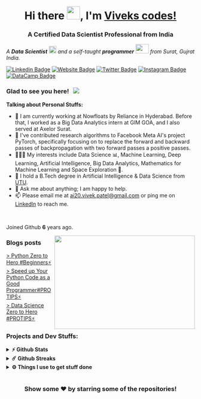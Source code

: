 
<h1 align="center">Hi there <img src="https://raw.githubusercontent.com/TheDudeThatCode/TheDudeThatCode/master/Assets/Hi.gif" width=35 height=35>, I'm <a href="https://viveks.codes/">Viveks codes!</a></h1>
<div style="display: none;">
        <body><img
            src="vivek codes.webp" alt="vivekcodes" title="vivekcodes">
            <!-- More text means good ranking, isliyea pura wikipedia pel duga yaha XD -->
            Who is viveks codes, who is vivek codes vivek codes vivek codes vivekcodes, vivek codes, vivek codes, vivek codes, vivek codesvivekcodes, viveks codes, vivek codes, vivek's codes, vivek coding, vivek programming, vivek tutorials, vivek coding tutorials, vivek coding videos, vivek coding channel, vivek coding youtube, vivek coding blog, vivek coding website, vivek coding courses, vivek coding lessons, vivek coding tips, vivek coding advice, vivek coding projects, vivek coding examples, vivek coding exercises, vivek coding practice, vivek coding resources, vivek coding community, vivek coding forum, vivek coding support, vivek coding help, vivek coding Q&AI am a programmer, vivekcodes vivek codes vivek codes, vivekcodes vivek codes
                        		vivek codes, vivekcodes vivek codes vivek codes, vivekcodes vivek codes, who is vivek, what does vivek code, where can I find vivek's codes, what programming languages does vivek code in, what kind of coding tutorials does vivek make, how can I learn coding from vivek, what projects has vivek worked on, how can I connect with vivek's coding community, where can I ask vivek coding questions, what are some of vivek's best coding tips, how has vivek's coding content helped people, what are some popular vivek coding videos, where can I find vivek's coding courses, how often does vivek post new coding content, vivekcodes viveks codes viveks code data scientist, who is viveks codes?
                        		vivek codes, vivekcodes vivek codes vivek codes,
                        		vivekcodes vivek codes vivek codes, portfolio vivek codes
                        		Vivek Patel, I am a front end developer, back end developer and a full stack developer, vivekcodes
                        		vivek codes vivek codes,
                        		Programmer Vivek. portfolio vivek codes
                        		I am a programmer, vivekcodes vivek codes vivek codes, vivekcodes vivek codes
                        		vivek codes, vivekcodes vivek codes vivek codes, vivekcodes vivek codes
                        		vivek codes, vivekcodes vivek codes vivek codes,
                        		vivekcodes vivek codes vivek codes,
                        		Vivek Patel, I am a front end developer, back end developer and a full stack developer, vivekcodes
                        		vivek codes vivek codes,
                        		Programmer Vivek portfolio
                        		I am a programmer, vivekcodes vivek codes vivek codes, vivekcodes vivek codes
                        		vivek codes, vivekcodes vivek codes vivek codes, vivekcodes vivek codes
                        		vivek codes, vivekcodes vivek codes vivek codes,
                        		vivekcodes vivek codes vivek codes,
                        		Vivek Patel, I am a front end developer, back end developer and a full stack developer, vivekcodes
                        		vivek codes vivek codes,
                        		Programmer Vivek portfolio
                        		I am a programmer, vivekcodes vivek codes vivek codes, vivekcodes vivek codes
                        		vivek codes, vivekcodes vivek codes vivek codes, vivekcodes vivek codes
                        		vivek codes, vivekcodes vivek codes vivek codes,
                        		vivekcodes vivek codes vivek codes,
                        		Vivek Patel, I am a front end developer, back end developer and a full stack developer, vivekcodes
                        		vivek codes vivek codes,
                        		Programmer Vivek portfolio
                        		I am a programmer, vivekcodes vivek codes vivek codes, vivekcodes vivek codes
                        		vivek codes, vivekcodes vivek codes vivek codes, vivekcodes vivek codes
                        		vivek codes, vivekcodes vivek codes vivek codes,
                        		vivekcodes vivek codes vivek codes,
                        		Vivek Patel, I am a front end developer, back end developer and a full stack developer, vivekcodes
                        		vivek codes vivek codes,
                        		Programmer Vivek portfolio
                        		I am a programmer, vivekcodes vivek codes vivek codes, vivekcodes vivek codes
                        		vivek codes, vivekcodes vivek codes vivek codes, vivekcodes vivek codes
                        		vivek codes, vivekcodes vivek codes vivek codes,
                        		vivekcodes vivek codes vivek codes, portfolio
                        		Vivek Patel, I am a front end developer, back end developer and a full stack developer, vivekcodes
                        		vivek codes vivek codes,
                        		Programmer Vivek portfolio
                        		I am a programmer, vivekcodes vivek codes vivek codes, vivekcodes vivek codes
                        		vivek codes, vivekcodes vivek codes vivek codes, vivekcodes vivek codes
                        		vivek codes, vivekcodes vivek codes vivek codes,
                        		vivekcodes vivek codes vivek codes, portfolio
                        		Vivek Patel, I am a front end developer, back end developer and a full stack developer, vivekcodes
                        		vivek codes vivek codes,
                        		Programmer Vivek portfolio vivek codes
                        		I am a programmer, vivekcodes vivek codes vivek codes, vivekcodes vivek codes
                        		vivek codes, vivekcodes vivek codes vivek codes, vivekcodes vivek codes
                        		vivek codes, vivekcodes vivek codes vivek codes,
                        		vivekcodes vivek codes vivek codes, portfolio
                        		Vivek Patel, I am a front end developer, back end developer and a full stack developer, vivekcodes
                        		vivek codes vivek codes,
                        		Programmer Vivek portfolio
                        		I am a programmer, vivekcodes vivek codes vivek codes, vivekcodes vivek codes
                        		vivek codes, vivekcodes vivek codes vivek codes, vivekcodes vivek codes
                        		vivek codes, vivekcodes vivek codes vivek codes,
                        		vivekcodes vivek codes vivek codes, portfolio
                        		Vivek Patel, I am a front end developer, back end developer and a full stack developer, vivekcodes
                        		vivek codes vivek codes,
                        		Programmer Vivek portfolio
                        		I am a programmer, vivekcodes vivek codes vivek codes, vivekcodes vivek codes
                        		vivek codes, vivekcodes vivek codes vivek codes, vivekcodes vivek codes
                        		vivek codes, vivekcodes vivek codes vivek codes,
                        		vivekcodes vivek codes vivek codes, portfolio
                        		Vivek Patel, I am a front end developer, back end developer and a full stack developer, vivekcodes
                        		vivek codes vivek codes,
                        		Programmer Vivek. portfolio
                        		A computer programmer, sometimes called more recently a coder (especially in more informal contexts), is a
                        		person who creates computer software. The term computer programmer can refer to a specialist in one area of
                        		computers, or to a generalist who writes code for many kinds of software.
                        		A programmer's most oft-used computer language (e.g., Assembly, COBOL, C, C++, C#, JavaScript, Lisp, Python) may
                        		be prefixed to the term programmer. Some who work with web programming languages also prefix their titles with
                        		web. vivek codes
                        		A range of occupations that involve programming also often require a range of other, similar skills, for
                        		example: (software) developer, web developer, mobile applications developer, embedded firmware developer,
                        		software engineer, computer scientist, game programmer, game developer and software analyst. The use of the term
                        		programmer as applied to these positions is sometimes considered an insulting simplification or even derogatory.
                        		British countess and mathematician Ada Lovelace is often considered to be the first computer programmer, as she
                        		was the first to publish part of a program (specifically an algorithm) intended for implementation on Charles
                        		Babbage's analytical engine, in October 1842. The algorithm was used to calculate Bernoulli numbers.[7] Because
                        		Babbage's machine was never completed as a functioning standard in Lovelace's time, she unfortunately never had
                        		the opportunity to see the algorithm in action.
                        		The ENIAC programming team, consisting of Kay McNulty, Betty Jennings, Betty Snyder, Marlyn Wescoff, Fran Bilas
                        		and Ruth Lichterman were the first regularly working programmers.[8][9] International Programmers' Day is
                        		celebrated annually on 7 January.[10] In 2009, the government of Russia decreed a professional annual holiday
                        		known as Programmers' Day to be celebrated on 13 September (12 September in leap years). It had already been an
                        		unofficial holiday before that in many countries.
                        		The word software was used as early as 1953, but did not regularly appear in print until the 1960s.[11] Before
                        		this time, computers were programmed either by customers or the few commercial computer manufacturers of the
                        		time, such as UNIVAC and IBM. The first company founded to specifically provide software products and services
                        		was the Computer Usage Company, in 1955.[12]
                        		The software industry expanded in the early 1960s, almost immediately after computers were first sold in
                        		mass-produced quantities. Universities, governments and businesses created a demand for software. Many of these
                        		programs were written in-house by full-time staff programmers; some were distributed freely between users of a
                        		particular machine for no charge. And others were developed on a commercial basis. Other firms, such as Computer
                        		Sciences Corporation (founded in 1959) also started to grow. The computer/hardware manufacturers soon started
                        		bundling operating systems, system software and programming environments with their machines.[citation needed]
                        		The industry expanded greatly with the rise of the personal computer ("PC") in the mid-1970s, which brought
                        		computing to the average office worker. In the following years the PC also helped create a constantly-growing
                        		market for games, applications and utilities software. CP/M, later replaced by DOS, Microsoft's Windows popular
                        		operating system of the time.[13] portfolio vivek codes
                        		In the early years of the 21st century, another successful business model has arisen for hosted software, called
                        		software-as-a-service, or SaaS. From the point of view of producers of some proprietary software, SaaS reduces
                        		the concerns about unauthorized copying, since it can only be accessed through the Web, and by definition, no
                        		client software is loaded onto the end user's PC. SaaS is typically run out of the cloud.
                        		Computer programmers write, test, debug, and maintain the detailed instructions, called computer programs, that
                        		computers must follow to perform their functions. Programmers also conceive, design, and test logical structures
                        		for solving problems by computer. Many technical innovations in programming — advanced computing technologies
                        		and sophisticated new languages and programming tools — have redefined the role of a programmer and elevated
                        		much of the programming work done today. Job titles and descriptions may vary, depending on the organization.
                        		Programmers work in many settings, including corporate information technology ("IT") departments, big software
                        		companies, small service firms and government entities of all sizes. Many professional programmers also work for
                        		consulting companies at client sites as contractors. Licensing is not typically required to work as a
                        		programmer, although professional certifications are commonly held by programmers. Programming is widely
                        		considered a profession (although some[who?] authorities disagree on the grounds that only careers with legal
                        		licensing requirements count as a profession).
                        		Programmers' work varies widely depending on the type of business for which they are writing programs. For
                        		example, the instructions involved in updating financial records are very different from those required to
                        		duplicate conditions on an aircraft for pilots training in a flight simulator. Simple programs can be written in
                        		a few hours, more complex ones may require more than a year of work, while others are never considered
                        		'complete' but rather are continuously improved as long as they stay in use. In most cases, several programmers
                        		work together as a team under a senior programmer's supervision. portfolio
                        		A software engineer writing JavaScript portfolio vivek codes
                        		Programmers write programs according to the specifications determined primarily by more senior programmers and
                        		by systems analysts. After the design process is complete, it is the job of the programmer to convert that
                        		design into a logical series of instructions that the computer can follow. The programmer codes these
                        		instructions in one of many programming languages. Different programming languages are used depending on the
                        		purpose of the program. COBOL, for example, is commonly used for business applications that typically run on
                        		mainframe and midrange computers, whereas Fortran is used in science and engineering. C++ and Python are widely
                        		used for both scientific and business applications. Java, C#, JS and PHP are popular programming languages for
                        		Web and business applications. Programmers generally know more than one programming language and, because many
                        		languages are similar, they often can learn new languages relatively easily. In practice, programmers often are
                        		referred to by the language they know, e.g. as Java programmers, or by the type of function they perform or
                        		environment in which they work: for example, database programmers, mainframe programmers, or Web developers.
                        		When making changes to the source code that programs are made up of, programmers need to make other programmers
                        		aware of the task that the routine is to perform. They do this by inserting comments in the source code so that
                        		others can understand the program more easily and by documenting their code. To save work, programmers often use
                        		libraries of basic code that can be modified or customized for a specific application. This approach yields more
                        		reliable and consistent programs and increases programmers' productivity by eliminating some routine steps.
                        		Testing and debugging
                        		Programmers test a program by running it and looking for bugs (errors). As they are identified, the programmer
                        		usually makes the appropriate corrections, then rechecks the program until an acceptably low level and severity
                        		of bugs remain. This process is called testing and debugging. These are important parts of every programmer's
                        		job. Programmers may continue to fix these problems throughout the life of a program. Updating, repairing,
                        		modifying, and expanding existing programs is sometimes called maintenance programming. Programmers may
                        		contribute to user guides and online help, or they may work with technical writers to do such work.
                        		Application versus system programming
                        		Computer programmers often are grouped into two broad types: application programmers and systems programmers.
                        		Application programmers write programs to handle a specific job, such as a program to track inventory within an
                        		organization. They also may revise existing packaged software or customize generic applications which are
                        		frequently purchased from independent software vendors. Systems programmers, in contrast, write programs to
                        		maintain and control computer systems software, such as operating systems and database management systems. These
                        		workers make changes in the instructions that determine how the network, workstations, and CPU of the system
                        		handle the various jobs they have been given and how they communicate with peripheral equipment such as printers
                        		and disk drives. vivek codes
                        		Types of software portfolio
                        		Programmers in software development companies may work directly with experts from various fields to create
                        		software – either programs designed for specific clients or packaged software for general use – ranging from
                        		video games to educational software to programs for desktop publishing and financial planning. Programming of
                        		packaged software constitutes one of the most rapidly growing segments of the computer services industry. Some
                        		companies or organizations – even small ones – have set up their own IT team to ensure the design and
                        		development of in-house software to answer to very specific needs from their internal end-users, especially when
                        		existing software are not suitable or too expensive. This is for example the case in research
                        		laboratories.[citation needed]
                        		In some organizations, particularly small ones, people commonly known as programmer analysts are responsible for
                        		both the systems analysis and the actual programming work. The transition from a mainframe environment to one
                        		that is based primarily on personal computers (PCs) has blurred the once rigid distinction between the
                        		programmer and the user. Increasingly, adept end users are taking over many of the tasks previously performed by
                        		programmers. For example, the growing use of packaged software, such as spreadsheet and database management
                        		software packages, allows users to write simple programs to access data and perform calculations.[citation
                        		needed] vivek codes
                        		In addition, the rise of the Internet has made web development a huge part of the programming field. Currently
                        		more software applications are web applications that can be used by anyone with a web browser.[citation needed]
                        		Examples of such applications include the Google search service, the Outlook.com e-mail service, and the Flickr
                        		photo-sharing service. vivek codes
                        		Programming editors, also known as source code editors, are text editors that are specifically designed for
                        		programmers or developers for writing the source code of an application or a program. Most of these editors
                        		include features useful for programmers, which may include color syntax highlighting, auto indentation,
                        		auto-complete, bracket matching, syntax check, and allows plug-ins. These features aid the users during coding,
                        		debugging and testing.[17] portfolio vivek codes
                        		Programming is the process of creating a set of instructions that tell a computer how to perform a task.
                        		Programming can be done using a variety of computer "languages," such as SQL, Java, Python, and C++.
        </body>
    </div>
<h3 align="center">A Certified Data Scientist Professional from India</h3>
<p>
  <em>
    A <b>Data Scientist</b> <img src="https://raw.githubusercontent.com/TheDudeThatCode/TheDudeThatCode/master/Assets/Medal.gif" width=20 height=20> and a self-taught <b>programmer</b> <img src="https://raw.githubusercontent.com/TheDudeThatCode/TheDudeThatCode/master/Assets/Developer.gif" width=35 height=25> from Surat, Gujrat India.
  </em>
 </p>

[![Linkedin Badge](https://img.shields.io/badge/-LinkedIn-0e76a8?style=flat-square&logo=Linkedin&logoColor=white)](https://www.linkedin.com/in/vivek-patel-0553731a5)
[![Website Badge](https://img.shields.io/badge/Website-3b5998?style=flat-square&logo=google-chrome&logoColor=white)](https://viveks.codes/)
[![Twitter Badge](https://img.shields.io/badge/dev.to-0A0A0A?style=flat-square&logo=dev.to&logoColor=white)](https://dev.to/vivekcodes)
[![Instagram Badge](https://img.shields.io/badge/-Instagram-e4405f?style=flat-square&logo=Instagram&logoColor=white)](https://www.instagram.com/vivek_codes/)
[![DataCamp Badge](https://img.shields.io/badge/Datacamp-239120?style=flat-square&logo=Datacamp&logoColor=white)](https://datacamp.com/profile/vivekcodes)

### Glad to see you here! &nbsp; ![](https://komarev.com/ghpvc/?username=viveks-codes&label=visitors&color=0e75b6&style=flat)

**Talking about Personal Stuffs:**
- 💼 I am currently working at Nowfloats by Reliance in Hyderabad. Before that, I worked as a Big Data Analytics intern at GIM GOA, and I also served at Axelor Surat.
- 💼 I've contributed research algorithms to Facebook Meta AI's project PyTorch, specifically focusing on to replace the forward and backward passes of backpropagation with two forward passes a positive passes.
- 👨🏽‍💻 My interests include Data Science 📊, Machine Learning, Deep Learning, Artificial Intelligence, Big Data Analytics, Mathematics for Machine Learning and Space Exploration 🚀.
- 🤔 I hold a B.Tech degree in Artificial Intelligence & Data Science from [UTU](https://utu.ac.in).
- 💬 Ask me about anything; I am happy to help.
- 📫 Please email me at <a href="mailto:ai20.vivek.patel@gmail.com">ai20.vivek.patel@gmail.com</a> or ping me on [LinkedIn](https://www.linkedin.com/in/vivek-patel-0553731a5/) to reach me.
<br/> 
</em>

Joined Github **6** years ago.

<img align="right" height="250" width="375" alt="" src="https://raw.githubusercontent.com/vivolscute/vivolscute/master/gifs/coder.gif" />

### Blogs posts
<a href="https://dev.to/vivekcodes/python-zero-to-hero-beginners-5flk" target="blank">> Python Zero to Hero #Beginners⚡</a><br>
<a href="https://dev.to/vivekcodes/speed-up-your-python-code-as-a-good-programmer-protips-386d" target="blank">> Speed up Your Python Code as a Good Programmer#PROTIPS⚡</a><br>
<a href="https://dev.to/vivekcodes/data-science-zero-to-hero-protips-420" target="blank">> Data Science Zero to Hero #PROTIPS⚡</a>

<!--
<code><img height="25" src="https://raw.githubusercontent.com/github/explore/80688e429a7d4ef2fca1e82350fe8e3517d3494d/topics/sass/sass.png" alt="sass"></code>
-->

### Projects and Dev Stuffs:

<details>	
  <summary><b>⚡ Github Stats</b></summary>

  <br />
  <img height="180em" src="https://github-readme-stats-aj8vj7k8x.vercel.app/api?username=viveks-codes&show_icons=true&&count_private=true&include_all_commits=true" />
  <img height="180em" src="https://github-readme-stats.vercel.app/api/top-langs/?username=viveks-codes&exclude_repo=KNN-Image-Classification&show_icons=true&hide_border=true&layout=compact&langs_count=8"/>
</details>

<details>	
  <summary><b>☄️ Github Streaks</b></summary>

  <br />
  <img height="180em" src="https://github-readme-streak-stats.herokuapp.com/?user=viveks-codes&hide_border=true" />
</details>


 
<details>	
  <br />
  <summary><b>⚙️ Things I use to get stuff done</b></summary>
  	<ul>
  	    <li><b>OS:</b> Arch Linux; Build ID: rolling</li>
	    <li><b>Laptop: </b> HP HP Laptop 15-da0xxx</li>
  	    <li><b>Browser: </b> Firefox Web Browser</li>
	    <li><b>Terminal: </b> ZSH: Oh My Zsh (PowerLevel10k)</li>
	    <li><b>Code Editor:</b> VSCode - The best editor out there.</li>
	    <li><b>To Stay Updated:</b> Dev.to, Medium, Linkedin.</li>
	    <br />

</details>

#

<div align="center">

### Show some ❤️ by starring some of the repositories!

</div>
